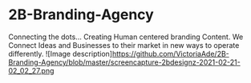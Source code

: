 # 2B-Branding-Agency
Connecting the dots... Creating Human centered branding Content.  We Connect Ideas and Businesses to their market in new ways to operate differently.
![Image description]https://github.com/VictoriaAde/2B-Branding-Agency/blob/master/screencapture-2bdesignz-2021-02-21-02_02_27.png
